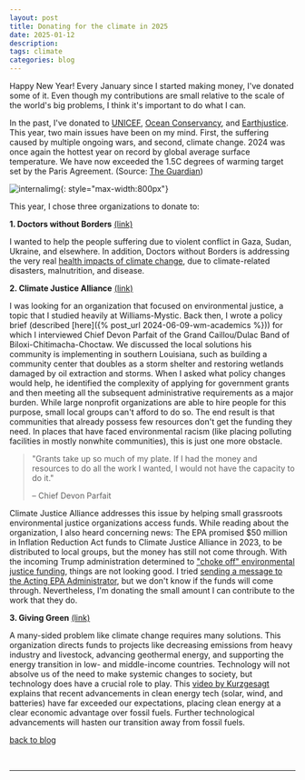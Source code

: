 ```yaml
---
layout: post
title: Donating for the climate in 2025
date: 2025-01-12
description: 
tags: climate
categories: blog
---
```


Happy New Year! Every January since I started making money, I've donated some of it. Even though my contributions are small relative to the scale of the world's big problems, I think it's important to do what I can.

In the past, I've donated to [UNICEF](https://www.unicefusa.org/), [Ocean Conservancy](https://oceanconservancy.org/), and [Earthjustice](https://earthjustice.org/). This year, two main issues have been on my mind. First, the suffering caused by multiple ongoing wars, and second, climate change. 2024 was once again the hottest year on record by global average surface temperature. We have now exceeded the 1.5C degrees of warming target set by the Paris Agreement. (Source: [The Guardian](https://www.theguardian.com/environment/2025/jan/10/world-temperature-in-2024-exceeded-15c-for-first-time))

![internalimg](../../../assets/img/2025-01-12/guardian_global_temp_graph_2024.png){: style="max-width:800px"}

This year, I chose three organizations to donate to:

**1. Doctors without Borders** [(link)](https://www.doctorswithoutborders.org/)

I wanted to help the people suffering due to violent conflict in Gaza, Sudan, Ukraine, and elsewhere. In addition, Doctors without Borders is addressing the very real [health impacts of climate change](https://www.doctorswithoutborders.org/what-we-do/focus/climate-change-emergency), due to climate-related disasters, malnutrition, and disease.

**2. Climate Justice Alliance** [(link)](https://climatejusticealliance.org/cja-rec2.eives-50-million-thriving-communities/)

I was looking for an organization that focused on environmental justice, a topic that I studied heavily at Williams-Mystic. Back then, I wrote a policy brief (described [here]({% post_url 2024-06-09-wm-academics %})) for which I interviewed Chief Devon Parfait of the Grand Caillou/Dulac Band of Biloxi-Chitimacha-Choctaw. We discussed the local solutions his community is implementing in southern Louisiana, such as building a community center that doubles as a storm shelter and restoring wetlands damaged by oil extraction and storms. When I asked what policy changes would help, he identified the complexity of applying for government grants and then meeting all the subsequent administrative requirements as a major burden. While large nonprofit organizations are able to hire people for this purpose, small local groups can't afford to do so. The end result is that communities that already possess few resources don't get the funding they need. In places that have faced environmental racism (like placing polluting facilities in mostly nonwhite communities), this is just one more obstacle. 

> "Grants take up so much of my plate. If I had the money and resources to do all the work I wanted, I would not have the capacity to do it."
>
> – Chief Devon Parfait

Climate Justice Alliance addresses this issue by helping small grassroots environmental justice organizations access funds. While reading about the organization, I also heard concerning news: The EPA promised $50 million in Inflation Reduction Act funds to Climate Justice Alliance in 2023, to be distributed to local groups, but the money has still not come through. With the incoming Trump administration determined to ["choke off" environmental justice funding](https://insideclimatenews.org/news/01122024/epa-environmental-justice-grant-funding-concerns/), things are not looking good. I tried [sending a message to the Acting EPA Administrator](https://win.newmode.net/climatejusticealliance/ejfundsnow), but we don't know if the funds will come through. Nevertheless, I'm donating the small amount I can contribute to the work that they do.

**3. Giving Green** [(link)](https://www.givinggreen.earth/post/giving-green-fund-2024-priorities)

A many-sided problem like climate change requires many solutions. This organization directs funds to projects like decreasing emissions from heavy industry and livestock, advancing geothermal energy, and supporting the energy transition in low- and middle-income countries. Technology will not absolve us of the need to make systemic changes to society, but technology does have a crucial role to play. This [video by Kurzgesagt](https://www.youtube.com/watch?v=LxgMdjyw8uw) explains that recent advancements in clean energy tech (solar, wind, and batteries) have far exceeded our expectations, placing clean energy at a clear economic advantage over fossil fuels. Further technological advancements will hasten our transition away from fossil fuels.




[back to blog](../../)

&nbsp;
&nbsp;
&nbsp;

***